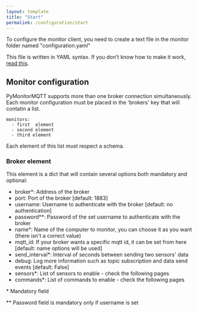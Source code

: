 ```yaml
---
layout: template
title: "Start"
permalink: /configuration/start
---
```


To configure the monitor client, you need to create a text file in the monitor folder named "configuration.yaml"

This file is written in YAML syntax. If you don't know how to make it work, [read this](https://rollout.io/blog/yaml-tutorial-everything-you-need-get-started/).

## Monitor configuration

PyMonitorMQTT supports more than one broker connection simultaneously. Each monitor configuration must be placed in the 'brokers' key that will contatin a list. 

```
monitors:
  - first  element
  - second element
  - third element
```

Each element of this list must respect a schema.

### Broker element 

This element is a dict that will contain several options both mandatory and optional:
* broker*: Address of the broker
* port: Port of the broker [default: 1883]
* username: Username to authenticate with the broker [default: no authentication]
* password**: Password of the set username to authenticate with the broker
* name*: Name of the computer to monitor, you can choose it as you want (there isn't a correct value)
* mqtt_id: If your broker wants a specific mqtt id, it can be set from here [default: name options will be used]
* send_interval*: Interval of seconds between sending two sensors' data
* debug: Log more information such as topic subscription and data send events [default: False]
* sensors*: List of sensors to enable - check the following pages
* commands*: List of commands to enable - check the following pages

\* Mandatory field

\** Password field is mandatory only if username is set